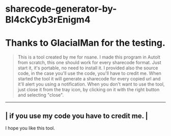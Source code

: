# sharecode-generator-by-Bl4ckCyb3rEnigm4
# Thanks to GlacialMan for the testing.

>This is a tool created by me for nsane. I made this program in AutoIt from 
scratch, this one should work for every sharecode format.
Just start it, it's portable, no need to install it. I provided also the 
source code, in the case you'll use the code, you'll have to credit me.
When started the tool it will generate a sharecode for every copied 
url and it'll alert you using a notification. 
When you don't want to use the tool, just close it from the tray icon, by 
clicking on it with the right button and selecting "close". 
---------------------------------------------------------------------------
|                 if you use my code you have to credit me.               |
---------------------------------------------------------------------------
I hope you like this tool.
